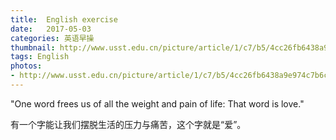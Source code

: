 ```yaml
---
title:  English exercise
date:   2017-05-03
categories: 英语早操
thumbnail: http://www.usst.edu.cn/picture/article/1/c7/b5/4cc26fb6438a9e974c7b6c28ab3b/3d058a77-fd92-41c5-8948-c719baf7ab80.jpg
tags: English
photos:
- http://www.usst.edu.cn/picture/article/1/c7/b5/4cc26fb6438a9e974c7b6c28ab3b/3d058a77-fd92-41c5-8948-c719baf7ab80.jpg
---
```


"One word frees us of all the weight and pain of life: That word is love."
<p>有一个字能让我们摆脱生活的压力与痛苦，这个字就是“爱”。</p>
